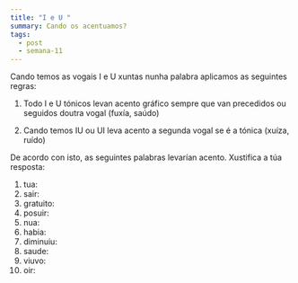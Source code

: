 ```yaml
---
title: "I e U "
summary: Cando os acentuamos?
tags:
  - post
  - semana-11
---
```

Cando temos as vogais I e U xuntas nunha palabra aplicamos as seguintes regras:

1. Todo I e U tónicos levan acento gráfico sempre que van
precedidos ou seguidos doutra vogal (fuxía, saúdo)

2. Cando temos IU ou UI leva acento a segunda vogal se é a
tónica (xuíza, ruído)

De acordo con isto, as seguintes palabras levarían acento. Xustifica a túa resposta:

1. tua:
2. sair:
3. gratuito:
4. posuir:
5. nua:
6. habia:
7. diminuiu:
8. saude:
9. viuvo:
10. oir:



